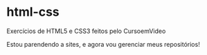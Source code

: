 # html-css
 Exercícios de HTML5 e CSS3 feitos pelo CursoemVideo

Estou parendendo a sites, e agora vou gerenciar meus repositórios!